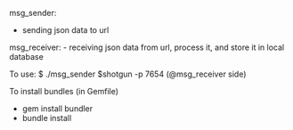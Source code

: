 msg_sender:
  - sending json data to url

msg_receiver:
	- receiving json data from url, process it, and store it in local database


To use:
$ ./msg_sender																		$shotgun -p 7654 (@msg_receiver side)


To install bundles (in Gemfile)
  - gem install bundler
  - bundle install


